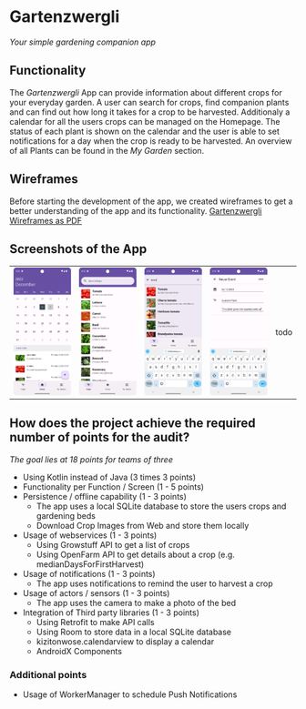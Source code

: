 # Gartenzwergli
*Your simple gardening companion app*

## Functionality
The *Gartenzwergli* App can provide information about different crops for your everyday garden.
A user can search for crops, find companion plants and can find out how long it takes for a crop to be harvested.
Additionaly a calendar for all the users crops can be managed on the Homepage. 
The status of each plant is shown on the calendar and the user is able to set notifications for a day when the crop is ready to be harvested.
An overview of all Plants can be found in the *My Garden* section.

## Wireframes
Before starting the development of the app, we created wireframes to get a better understanding of the app and its functionality.
[Gartenzwergli Wireframes as PDF](https://github.com/biersoeckli/gartenzwergli/files/12783116/New.Project.1.pdf)

## Screenshots of the App
<table width="100%">
<tr>
<td> <img src="assets/screenshot_calendar.png"> </td>
<td> <img src="assets/screenshot_crop_list.png"> </td>
<td> <img src="assets/screenshot_crop_search.png"> </td>
<td> <img src="assets/screenshot_custom_crop.png"> </td>
<td> todo </td>
</tr>
</table>

## How does the project achieve the required number of points for the audit?
*The goal lies at 18 points for teams of three*
* Using Kotlin instead of Java (3 times 3 points)
* Functionality per Function / Screen (1 - 5 points)
* Persistence / offline capability (1 - 3 points)
  * The app uses a local SQLite database to store the users crops and gardening beds
  * Download Crop Images from Web and store them locally
* Usage of webservices (1 - 3 points)
  * Using Growstuff API to get a list of crops
  * Using OpenFarm API to get details about a crop (e.g. medianDaysForFirstHarvest)
* Usage of notifications (1 - 3 points)
  * The app uses notifications to remind the user to harvest a crop
* Usage of actors / sensors (1 - 3 points)
  * The app uses the camera to make a photo of the bed
* Integration of Third party libraries (1 - 3 points)
  * Using Retrofit to make API calls
  * Using Room to store data in a local SQLite database
  * kizitonwose.calendarview to display a calendar
  * AndroidX Components

### Additional points
* Usage of WorkerManager to schedule Push Notifications